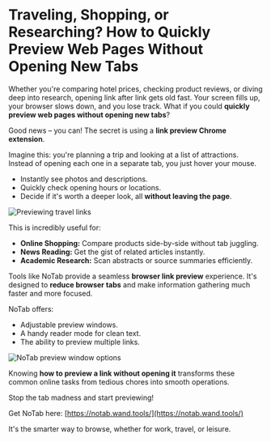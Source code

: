 # Traveling, Shopping, or Researching? How to Quickly Preview Web Pages Without Opening New Tabs

Whether you're comparing hotel prices, checking product reviews, or diving deep into research, opening link after link gets old fast. Your screen fills up, your browser slows down, and you lose track. What if you could **quickly preview web pages without opening new tabs**?

Good news – you can! The secret is using a **link preview Chrome extension**.

Imagine this: you're planning a trip and looking at a list of attractions. Instead of opening each one in a separate tab, you just hover your mouse.
*   Instantly see photos and descriptions.
*   Quickly check opening hours or locations.
*   Decide if it's worth a deeper look, all **without leaving the page**.

![Previewing travel links](images/notab1.png)

This is incredibly useful for:
*   **Online Shopping:** Compare products side-by-side without tab juggling.
*   **News Reading:** Get the gist of related articles instantly.
*   **Academic Research:** Scan abstracts or source summaries efficiently.

Tools like NoTab provide a seamless **browser link preview** experience. It's designed to **reduce browser tabs** and make information gathering much faster and more focused.

NoTab offers:
*   Adjustable preview windows.
*   A handy reader mode for clean text.
*   The ability to preview multiple links.

![NoTab preview window options](images/notab2.png)

Knowing **how to preview a link without opening it** transforms these common online tasks from tedious chores into smooth operations.

Stop the tab madness and start previewing!

Get NoTab here: [https://notab.wand.tools/](https://notab.wand.tools/)

It's the smarter way to browse, whether for work, travel, or leisure.

